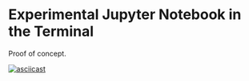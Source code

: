 # Experimental Jupyter Notebook in the Terminal

Proof of concept.

[![asciicast](https://asciinema.org/a/UUZVKvsBSQSz7WhdvgqmQrB5o.svg)](https://asciinema.org/a/UUZVKvsBSQSz7WhdvgqmQrB5o)

